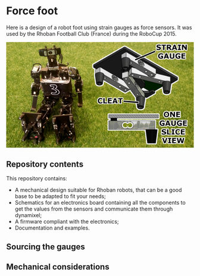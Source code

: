 # Force foot

Here is a design of a robot foot using strain gauges as force sensors.
It was used by the Rhoban Football Club (France) during the RoboCup 2015.

![force foot](docs/sigmaban_foot.png)

## Repository contents

This repository contains:

* A mechanical design suitable for Rhoban robots, that can be a good base
  to be adapted to fit your needs;
* Schematics for an electronics board containing all the components to get
  the values from the sensors and communicate them through dynamixel;
* A firmware compliant with the electronics;
* Documentation and examples.

## Sourcing the gauges



## Mechanical considerations


